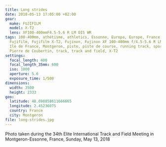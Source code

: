 ```yaml
---
title: Long strides
date: 2018-05-13 17:05:00 +02:00
gear:
  make: FUJIFILM
  model: X-T2
  lens: XF100-400mmF4.5-5.6 R LM OIS WR
tags: 100-400mm, athétisme, athletics, Essonne, Europa, Europe, France,
  Fujifilm, Fujifilm X-T2, Fujinon, Fujinon XF 100-400mm f/4.5-5.6 R LM OIS WR,
  Ile de France, Montgeron, piste, piste de course, running track, sport, Stade
  Pierre de Coubertin, track, track and field, X-T2
settings:
  focal_length: 400
  focal_length_35mm: 600
  iso: 1000
  aperture: 5.6
  exposure_time: 1/500
dimensions:
  width: 3500
  height: 2333
geo:
  latitude: 48.698858611666665
  longitude: 2.45236075
  country: France
  city: Montgeron
file: long-strides.jpg
---
```


Photo taken during the 34th Elite International Track and Field Meeting in Montgeron-Essonne, France, Sunday, May 13, 2018
